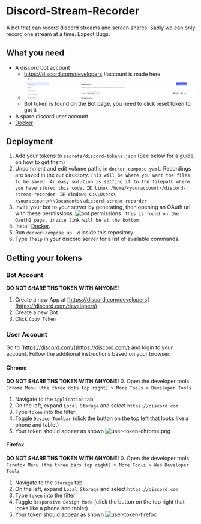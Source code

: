 # Discord-Stream-Recorder
A bot that can record discord streams and screen shares. Sadly we can only record one stream at a time. Expect Bugs.

## What you need
- A discord bot account
   - https://discord.com/developers #account is made here
   - ![createbot.PNG](createbot.PNG)
   - Bot token is found on the Bot page, you need to click reset token to get it
- A spare discord user account
- [Docker](https://docs.docker.com/get-docker/)

## Deployment
1. Add your tokens to `secrets/discord-tokens.json` (See below for a guide on how to get them)
1. Uncomment and edit volume paths in `docker-compose.yaml`. Recordings are saved in the `out` directory.
   ```This will be where you want the files to be saved. An easy solution is setting it to the filepath where you have stored this code.```
   ```IE linux /home/<youraccount>/discord-stream-recorder```
   ``` IE Windows C:\\Users\<youraccount>\\Documents\\discord-stream-recorder```
1. Invite your bot to your server by generating, then opening an OAuth url with these permissions:
   ![bot permissions](bot_permissions.png)
   ``` This is found on the Oauth2 page, invite link will be at the bottom```
1. Install [Docker](https://docs.docker.com/get-docker/).
1. Run `docker-compose up -d` inside this repository.
1. Type `!help` in your discord server for a list of available commands.



## Getting your tokens
### Bot Account
**DO NOT SHARE THS TOKEN WITH ANYONE!**
1. Create a new App at [https://discord.com/developers](https://discord.com/developers)
1. Create a new Bot
1. Click `Copy Token`

### User Account
Go to [https://discord.com/](https://discord.com/) and login to your account. Follow the additional instructions based on your browser.

#### Chrome

**DO NOT SHARE THS TOKEN WITH ANYONE!**
0. Open the developer tools: `Chrome Menu (the three dots top right) > More Tools > Developer Tools`
1. Navigate to the `Application` tab
2. On the left, expand `Local Storage` and select `https://discord.com`
3. Type `token` into the filter
4. Toggle `Device Toolbar` (click the button on the top left that looks like a phone and tablet)
5. Your token should appear as shown
![user-token-chrome.png](user-token-chrome.png)

#### Firefox

**DO NOT SHARE THS TOKEN WITH ANYONE!**
0. Open the developer tools: `Firefox Menu (the three bars top right) > More Tools > Web Developer Tools`
1. Navigate to the `Storage` tab
2. On the left, expand `Local Storage` and select `https://discord.com`
3. Type `token` into the filter
4. Toggle `Responsive Design Mode` (click the button on the top right that looks like a phone and tablet)
5. Your token should appear as shown
![user-token-firefox](user-token-firefox.png)
